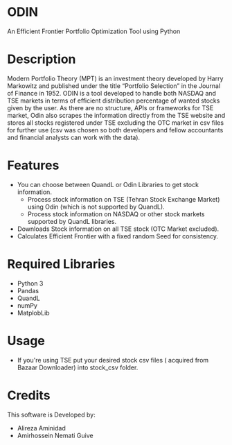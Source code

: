 # ODIN 
An Efficient Frontier Portfolio Optimization Tool using Python

# Description
Modern Portfolio Theory (MPT) is an investment theory developed by Harry Markowitz and published under the title “Portfolio Selection” in the Journal of Finance in 1952.
ODIN is a tool developed to handle both NASDAQ and TSE markets in terms of efficient distribution percentage of wanted stocks given by the user.
As there are no structure, APIs or frameworks for TSE market, Odin also scrapes the information directly from the TSE website and stores all stocks registered under TSE excluding the OTC market in csv files for further use (csv was chosen so both developers and fellow accountants and financial analysts can work with the data).
# Features
- You can choose between QuandL or Odin Libraries to get stock information.
    - Process stock information on TSE (Tehran Stock Exchange Market) using Odin (which is not supported by QuandL).
    - Process stock information on NASDAQ or other stock markets supported by QuandL libraries.    
- Downloads Stock information on all TSE stock (OTC Market excluded).
- Calculates Efficient Frontier with a fixed random Seed for consistency.

# Required Libraries
- Python 3
- Pandas
- QuandL
- numPy
- MatplobLib

# Usage
- If you're using TSE put your desired stock csv files ( acquired from Bazaar Downloader) into stock_csv folder.

# Credits
This software is Developed by:
- Alireza Aminidad
- Amirhossein Nemati Guive

